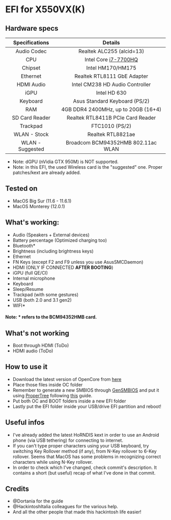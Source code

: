 # EFI for X550VX(K)

## Hardware specs

|  Specifications  |                           Details                            |
| :--------------: | :----------------------------------------------------------: |
|   Audio Codec    |                  Realtek ALC255 (alcid=13)                   |
|       CPU        | Intel Core [i7-7700HQ](https://ark.intel.com/content/www/it/it/ark/products/97185/intel-core-i7-7700hq-processor-6m-cache-up-to-3-80-ghz.html) |
|     Chipset      |                      Intel HM170/HM175                       |
|     Ethernet     |                 Realtek RTL8111 GbE Adapter                  |
|    HDMI Audio    |               Intel CM238 HD Audio Controller                |
|       iGPU       |                         Intel HD 630                         |
|     Keyboard     |                Asus Standard Keyboard (PS/2)                 |
|       RAM        |             4GB DDR4 2400MHz, up to 20GB (16+4)              |
|  SD Card Reader  |              Realtek RTL8411B PCIe Card Reader               |
|     Trackpad     |                        FTC1010 (PS/2)                        |
|   WLAN - Stock   |                      Realtek RTL8821ae                       |
| WLAN - Suggested |              Broadcom BCM94352HMB 802.11ac WLAN              |

- Note: dGPU (nVidia GTX 950M) is NOT supported.
- Note: in this EFI, the used Wireless card is the "suggested" one. Proper patches/kext are already added.

## Tested on

- MacOS Big Sur (11.6 - 11.6.1)
- MacOS Monterey (12.0.1)

## What's working:

- Audio (Speakers + External devices)
- Battery percentage (Optimized charging too)
- Bluetooth*
- Brightness (including brightness keys)
- Ethernet
- FN Keys (except F2 and F9 unless you use AsusSMCDaemon)
- HDMI (ONLY IF CONNECTED **AFTER BOOTING**)
- iGPU (full QE/CI)
- Internal microphone
- Keyboard
- Sleep/Resume
- Trackpad (with some gestures)
- USB (both 2.0 and 3.1 gen2)
- WIFI*

#### Note: * refers to the BCM94352HMB card.

## What's not working

- Boot through HDMI (ToDo)
- HDMI audio (ToDo)

## How to use it

- Download the latest version of OpenCore from [here](https://github.com/acidanthera/OpenCorePkg/releases/latest)
- Place those files inside OC folder
- Remember to generate a new SMBIOS through [GenSMBIOS](https://github.com/corpnewt/GenSMBIOS) and put it using [ProperTree](https://github.com/corpnewt/ProperTree) following [this](https://dortania.github.io/OpenCore-Install-Guide/config-laptop.plist/kaby-lake.html#platforminfo) guide.
- Put both OC and BOOT folders inside a new EFI folder
- Lastly put the EFI folder inside your USB/drive EFI partition and reboot!

## Useful infos

- I've already added the latest HoRNDIS kext in order to use an Android phone (via USB tethering) for connecting to internet.
- If you can't type proper characters using your USB keyboard, try switching Key Rollover method (if any), from N-Key rollover to 6-Key rollover. Seems that MacOS has some problems in recognizing correct characters while using N-Key rollover.
- In order to check which I've changed, check commit's description. It contains a short (but useful) recap of what I've done in that commit.

## Credits

- @Dortania for the guide
- @HackintoshItalia colleagues for the various help.
- And all the other people that made this hackintosh life easier!
